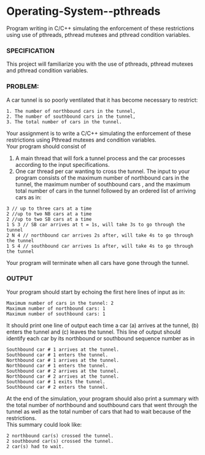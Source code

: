# Operating-System--pthreads
Program writing in C/C++ simulating the enforcement of these restrictions using use of pthreads, pthread mutexes and pthread condition variables.

### SPECIFICATION
This project will familiarize you with the use of pthreads, pthread mutexes and pthread condition variables.

### PROBLEM:
A car tunnel is so poorly ventilated that it has become necessary to restrict:
```
1. The number of northbound cars in the tunnel,
2. The number of southbound cars in the tunnel,
3. The total number of cars in the tunnel.
```
Your assignment is to write a C/C++ simulating the enforcement of these restrictions using Pthread mutexes and condition variables.    
Your program should consist of    
1. A main thread that will fork a tunnel process and the car processes according to the input specifications.   
2. One car thread per car wanting to cross the tunnel. The input to your program consists of the maximum number of northbound cars in the tunnel, the maximum number of southbound cars , and the maximum total number of cars in the tunnel followed by an ordered list of arriving cars as in:
```
3 // up to three cars at a time
2 //up to two NB cars at a time
2 //up to two SB cars at a time
1 S 3 // SB car arrives at t = 1s, will take 3s to go through the tunnel
2 N 4 // northbound car arrives 2s after, will take 4s to go through the tunnel
1 S 4 // southbound car arrives 1s after, will take 4s to go through the tunnel
```
Your program will terminate when all cars have gone through the tunnel.

### OUTPUT
Your program should start by echoing the first here lines of input as in:
```
Maximum number of cars in the tunnel: 2
Maximum number of northbound cars: 1
Maximum number of southbound cars: 1
```
It should print one line of output each time a car (a) arrives at the tunnel, (b) enters the tunnel and (c) leaves the tunnel. This line of output should identify each car by its northbound or southbound sequence number as in
```
Southbound car # 1 arrives at the tunnel.
Southbound car # 1 enters the tunnel.
Northbound car # 1 arrives at the tunnel.
Northbound car # 1 enters the tunnel.
Southbound car # 2 arrives at the tunnel.
Northbound car # 2 arrives at the tunnel.
Southbound car # 1 exits the tunnel.
Southbound car # 2 enters the tunnel.
```
At the end of the simulation, your program should also print a summary with the total number of northbound and southbound cars that went through the tunnel as well as the total number of cars that had to wait because of the restrictions.   
This summary could look like:
```
2 northbound car(s) crossed the tunnel.
2 southbound car(s) crossed the tunnel.
2 car(s) had to wait.
```

